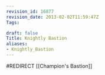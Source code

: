 ```yaml
---
revision_id: 16877
revision_date: 2013-02-02T11:59:47Z
Tags:

draft: false
Title: Knightly Bastion
aliases:
- Knightly_Bastion
---
```

#REDIRECT [[Champion's Bastion]]